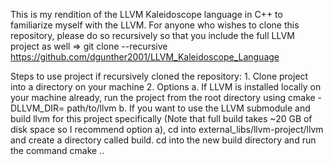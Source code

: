 This is my rendition of the LLVM Kaleidoscope language in C++ to familiarize myself with the LLVM.
For anyone who wishes to clone this repository, please do so recursively so that you include the full LLVM project as well
=> git clone --recursive https://github.com/dgunther2001/LLVM_Kaleidoscope_Language

Steps to use project if recursively cloned the repository:
    1. Clone project into a directory on your machine
    2. Options
        a. If LLVM is installed locally on your machine already, run the project from the root directory using cmake -DLLVM_DIR= path/to/llvm
        b. If you want to use the LLVM submodule and build llvm for this project specifically (Note that full build takes ~20 GB of disk space so I recommend option a), cd into external_libs/llvm-project/llvm and create a directory called build. cd into the new build directory and run the command cmake ..